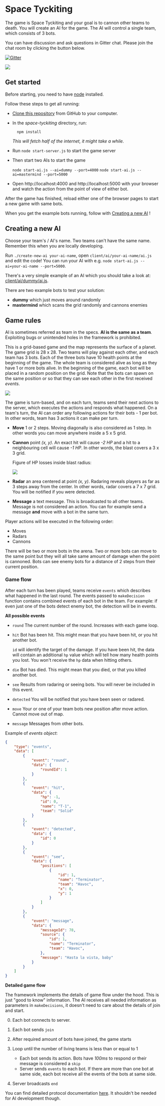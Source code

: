 # Space Tyckiting

The game is Space Tyckiting and your goal is to cannon other teams to death. You will create an AI for the game. The AI will control a single team, which consists of 3 bots.


You can have discussion and ask questions in Gitter chat. Please join the chat room by clicking the button below.

[![Gitter](https://badges.gitter.im/Join%20Chat.svg)](https://gitter.im/futurice/space-tyckiting?utm_source=badge&utm_medium=badge&utm_campaign=pr-badge&utm_content=badge)

![](http://media.giphy.com/media/Is8y3IXz8Fflm/giphy.gif)

## Get started

Before starting, you need to have [node](http://nodejs.org/) installed.

Follow these steps to get all running:

* [Clone this repository](https://help.github.com/articles/which-remote-url-should-i-use/#cloning-with-https-recommended) from GitHub to your computer.

* In the *space-tyckiting* directory, run:

        npm install

    *This will fetch half of the internet, it might take a while.*

* Run `node start-server.js` to start the game server

* Then start two AIs to start the game

    `node start-ai.js --ai=dummy --port=4000`
    `node start-ai.js --ai=mastermind --port=5000`


* Open http://localhost:4000 and http://localhost:5000 with your browser and watch the action from the point of view of either bot.

After the game has finished, reload either one of the browser pages to start a new game with same bots.


When you get the example bots running, follow with [Creating a new AI](#creating-a-new-ai) !


## Creating a new AI

Choose your team's / AI's name. Two teams can't have the same name.
Remember this when you are locally developing.

Run ```./create-new-ai your-ai-name```, open `client/ai/your-ai-name/ai.js` and edit the code! You can run your AI with e.g. `node start-ai.js --ai=your-ai-name --port=5000`.

There's a very simple example of an AI which you should take a look at: [client/ai/dummy/ai.js](client/ai/dummy/ai.js).

There are two example bots to test your solution:

* **dummy** which just moves around randomly
* **mastermind** which scans the grid randomly and cannons enemies


## Game rules

AI is sometimes referred as team in the specs. **AI is the same as a team**.
Exploiting bugs or unintended holes in the framework is prohibited.

This is a grid-based game and the map represents the surface of a planet.
The game grid is 28 x 28. Two teams will play against each other, and each
team has 3 bots. Each of the three bots have 10 health points at the beginning
of the game. The whole team is considered alive as long as they have 1 or more
bots alive. In the beginning of the game, each bot will be placed in a
random position on the grid. Note that the bots can spawn on the same position or
so that they can see each other in the first received *events*.


![](docs/game-grid.png)

The game is turn-based, and on each turn, teams send their next actions to the server, which executes the actions and responds what happened. On a team's turn, the AI can order any following actions for their bots - 1 per bot. In other words, team has 3 actions it can make per turn.

* **Move** 1 or 2 steps. Moving diagonally is also considered as 1 step. In other words you can move anywhere inside a 5 x 5 grid.

* **Cannon** point *(x, y)*. An exact hit will cause *-2 HP*  and a hit to a neighbouring cell will cause *-1 HP*. In other words, the blast covers a 3 x 3 grid.

    Figure of HP losses inside blast radius:

    ![](docs/blast-area.png)

* **Radar** an area centered at point *(x, y)*. Radaring reveals players as far as 3 steps away from the center. In other words, radar covers a 7 x 7 grid. You will be notified if you were detected.

* **Message** a text message. This is broadcasted to all other teams. Message is not considered an action. You can for example send a message **and** move with a bot in the same turn.


Player actions will be executed in the following order:

* Moves
* Radars
* Cannons

There will be two or more bots in the arena. Two or more bots can move to the same point but they will all take same amount of damage when the point is cannoned. Bots can see enemy bots for a distance of 2 steps from their current position.

### Game flow

After each turn has been played, teams receive `events` which describes what happened in the last round.
The events passed to `makeDecision` function contains combined events of each bot in the team.
For example: if even just one of the bots detect enemy bot, the detection will be in events.

**All possible events**

* `round` The current number of the round. Increases with each game loop.

* `hit` Bot has been hit. This might mean that you have been hit, or you hit another bot.

    `id` will identify the target of the damage. If you have been hit,
    the data will contain an additional `hp` value which will tell how many
    health points you lost. You won't receive the `hp` data when hitting others.

* `die` Bot has died. This might mean that you died, or that you killed another bot.

* `see` Results from radaring or seeing bots. You will never be included in this event.

* `detected` You will be notified that you have been seen or radared.

* `move` Your or one of your team bots new position after move action. Cannot move out of map.

* `message` Messages from other bots.

Example of *events object*:

```json
{
    "type": "events",
    "data": [
        {
            "event": "round",
            "data": {
                "roundId": 1
            }
        },
        {
            "event": "hit",
            "data": {
                "hp": -1,
                "id": 0,
                "name": "T-1",
                "team": "Solid"
            }
        },
        {
            "event": "detected",
            "data": {
                "id": 0
            }
        },
        {
            "event": "see",
            "data": {
                "positions": [
                    {
                        "id": 1,
                        "name": "Terminator",
                        "team": "Havoc",
                        "x": 0,
                        "y": 1
                    }
                ]
            }
        },
        {
            "event": "message",
            "data": {
                "messageId": 78,
                "source": {
                    "id": 1,
                    "name": "Terminator",
                    "team": "Havoc",
                },
                "message": "Hasta la vista, baby"
            }
        }
    ]
}
```

**Detailed game flow**

The framework implements the details of game flow under the hood. This is just "good to know" information.
The AI receives all needed information as parameters in `makeDecisions`, it doesn't need to
care about the details of join and start.

0. Each bot connects to server.
1. Each bot sends `join`
2. After required amount of bots have joined, the game starts
3. Loop until the number of living teams is less than or equal to 1

    * Each bot sends its action. Bots have *100ms* to respond or their message is considered a `skip`
    * Server sends `events` to each bot. If there are more than one bot at same side, each bot receive all the events of the bots at same side.
4. Server broadcasts `end`

You can find detailed protocol documentation [here](DETAILS.md). It shouldn't be needed for AI development though.
